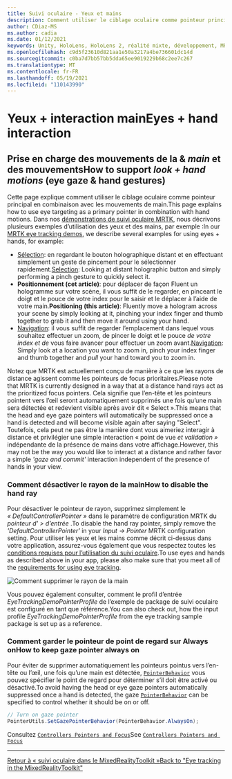 ```yaml
---
title: Suivi oculaire - Yeux et mains
description: Comment utiliser le ciblage oculaire comme pointeur principal en combinaison avec les mouvements de main dans MRTK
author: CDiaz-MS
ms.author: cadia
ms.date: 01/12/2021
keywords: Unity, HoloLens, HoloLens 2, réalité mixte, développement, MRTK, EyeTracking,
ms.openlocfilehash: c9d5f23610d821aa1e50a3217a4be736601dc14d
ms.sourcegitcommit: c0ba7d7bb57bb5dda65ee9019229b68c2ee7c267
ms.translationtype: MT
ms.contentlocale: fr-FR
ms.lasthandoff: 05/19/2021
ms.locfileid: "110143990"
---
```

# <a name="eyes--hand-interaction"></a><span data-ttu-id="6709a-104">Yeux + interaction main</span><span class="sxs-lookup"><span data-stu-id="6709a-104">Eyes + hand interaction</span></span>

## <a name="how-to-support-_look--hand-motions_-eye-gaze--hand-gestures"></a><span data-ttu-id="6709a-105">Prise en charge des mouvements de la & _main_ et des mouvements</span><span class="sxs-lookup"><span data-stu-id="6709a-105">How to support _look + hand motions_ (eye gaze & hand gestures)</span></span>

<span data-ttu-id="6709a-106">Cette page explique comment utiliser le ciblage oculaire comme pointeur principal en combinaison avec les mouvements de main.</span><span class="sxs-lookup"><span data-stu-id="6709a-106">This page explains how to use eye targeting as a primary pointer in combination with hand motions.</span></span>
<span data-ttu-id="6709a-107">Dans nos [démonstrations de suivi oculaire MRTK](../../example-scenes/eye-tracking-examples-overview.md), nous décrivons plusieurs exemples d’utilisation des yeux et des mains, par exemple :</span><span class="sxs-lookup"><span data-stu-id="6709a-107">In our [MRTK eye tracking demos](../../example-scenes/eye-tracking-examples-overview.md), we describe several examples for using eyes + hands, for example:</span></span>

- <span data-ttu-id="6709a-108">[Sélection](eye-tracking-target-selection.md): en regardant le bouton holographique distant et en effectuant simplement un geste de pincement pour le sélectionner rapidement.</span><span class="sxs-lookup"><span data-stu-id="6709a-108">[Selection](eye-tracking-target-selection.md): Looking at distant holographic button and simply performing a pinch gesture to quickly select it.</span></span>
- <span data-ttu-id="6709a-109">**Positionnement (cet article)**: pour déplacer de façon Fluent un hologramme sur votre scène, il vous suffit de le regarder, en pinceant le doigt et le pouce de votre index pour le saisir et le déplacer à l’aide de votre main.</span><span class="sxs-lookup"><span data-stu-id="6709a-109">**Positioning (this article)**: Fluently move a hologram across your scene by simply looking at it, pinching your index finger and thumb together to grab it and then move it around using your hand.</span></span>
- <span data-ttu-id="6709a-110">[Navigation](eye-tracking-navigation.md): il vous suffit de regarder l’emplacement dans lequel vous souhaitez effectuer un zoom, de pincer le doigt et le pouce _de votre index et de_ vous faire avancer pour effectuer un zoom avant.</span><span class="sxs-lookup"><span data-stu-id="6709a-110">[Navigation](eye-tracking-navigation.md): Simply look at a location you want to zoom in, pinch your index finger and thumb together and _pull_ your hand toward you to zoom in.</span></span>

<span data-ttu-id="6709a-111">Notez que MRTK est actuellement conçu de manière à ce que les rayons de distance agissent comme les pointeurs de focus prioritaires.</span><span class="sxs-lookup"><span data-stu-id="6709a-111">Please note that MRTK is currently designed in a way that at a distance hand rays act as the prioritized focus pointers.</span></span>
<span data-ttu-id="6709a-112">Cela signifie que l’en-tête et les pointeurs pointent vers l’œil seront automatiquement supprimés une fois qu’une main sera détectée et redevient visible après avoir dit « Select ».</span><span class="sxs-lookup"><span data-stu-id="6709a-112">This means that the head and eye gaze pointers will automatically be suppressed once a hand is detected and will become visible again after saying "Select".</span></span>
<span data-ttu-id="6709a-113">Toutefois, cela peut ne pas être la manière dont vous aimeriez interagir à distance et privilégier une simple interaction « point de vue _et validation »_ indépendante de la présence de mains dans votre affichage.</span><span class="sxs-lookup"><span data-stu-id="6709a-113">However, this may not be the way you would like to interact at a distance and rather favor a simple _'gaze and commit'_ interaction independent of the presence of hands in your view.</span></span>

### <a name="how-to-disable-the-hand-ray"></a><span data-ttu-id="6709a-114">Comment désactiver le rayon de la main</span><span class="sxs-lookup"><span data-stu-id="6709a-114">How to disable the hand ray</span></span>

<span data-ttu-id="6709a-115">Pour désactiver le pointeur de rayon, supprimez simplement le _« DefaultControllerPointer »_ dans le paramètre de configuration MRTK du _pointeur d' > d’entrée_ .</span><span class="sxs-lookup"><span data-stu-id="6709a-115">To disable the hand ray pointer, simply remove the _'DefaultControllerPointer'_ in your _Input -> Pointer_ MRTK configuration setting.</span></span>
<span data-ttu-id="6709a-116">Pour utiliser les yeux et les mains comme décrit ci-dessus dans votre application, assurez-vous également que vous respectez toutes les [conditions requises pour l’utilisation du suivi oculaire](eye-tracking-basic-setup.md).</span><span class="sxs-lookup"><span data-stu-id="6709a-116">To use eyes and hands as described above in your app, please also make sure that you meet all of the [requirements for using eye tracking](eye-tracking-basic-setup.md).</span></span>

![Comment supprimer le rayon de la main](../../images/eye-tracking/mrtk_setup_removehandray.jpg)

<span data-ttu-id="6709a-118">Vous pouvez également consulter, comment le profil d’entrée _EyeTrackingDemoPointerProfile_ de l’exemple de package de suivi oculaire est configuré en tant que référence.</span><span class="sxs-lookup"><span data-stu-id="6709a-118">You can also check out, how the input profile _EyeTrackingDemoPointerProfile_ from the eye tracking sample package is set up as a reference.</span></span>

### <a name="how-to-keep-gaze-pointer-always-on"></a><span data-ttu-id="6709a-119">Comment garder le pointeur de point de regard sur Always on</span><span class="sxs-lookup"><span data-stu-id="6709a-119">How to keep gaze pointer always on</span></span>

<span data-ttu-id="6709a-120">Pour éviter de supprimer automatiquement les pointeurs pointus vers l’en-tête ou l’œil, une fois qu’une main est détectée, [`PointerBehavior`](xref:Microsoft.MixedReality.Toolkit.Input.PointerBehavior) vous pouvez spécifier le point de regard pour déterminer s’il doit être activé ou désactivé.</span><span class="sxs-lookup"><span data-stu-id="6709a-120">To avoid having the head or eye gaze pointers automatically suppressed once a hand is detected, the gaze [`PointerBehavior`](xref:Microsoft.MixedReality.Toolkit.Input.PointerBehavior) can be specified to control whether it should be on or off.</span></span>

```c#
// Turn on gaze pointer
PointerUtils.SetGazePointerBehavior(PointerBehavior.AlwaysOn);
```

<span data-ttu-id="6709a-121">Consultez [`Controllers Pointers and Focus`](../../../architecture/controllers-pointers-and-focus.md)</span><span class="sxs-lookup"><span data-stu-id="6709a-121">See [`Controllers Pointers and Focus`](../../../architecture/controllers-pointers-and-focus.md)</span></span>

---
[<span data-ttu-id="6709a-122">Retour à « suivi oculaire dans le MixedRealityToolkit »</span><span class="sxs-lookup"><span data-stu-id="6709a-122">Back to "Eye tracking in the MixedRealityToolkit"</span></span>](eye-tracking-main.md)

